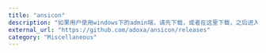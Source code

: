 ```yaml
---
title: "ansicon"
description: "如果用户使用windows下的admin端，请先下载，或者在这里下载，之后进入对应系统位数的文件夹，执行.exe -i即可，不然admin端会出现乱码的问题"
external_url: "https://github.com/adoxa/ansicon/releases"
category: "Miscellaneous"
---
```

